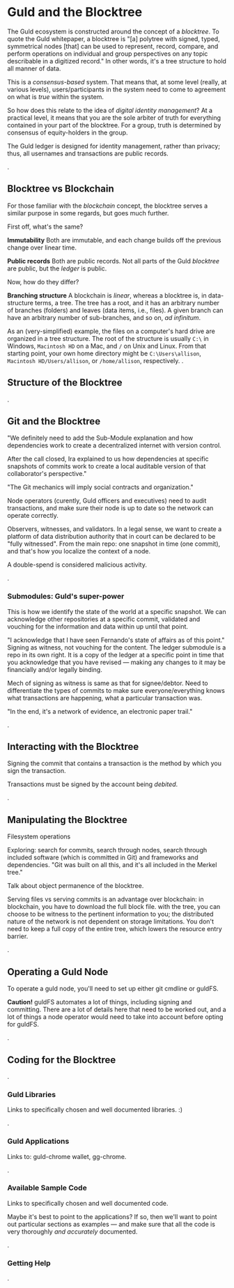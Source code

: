 # Guld and the Blocktree

The Guld ecosystem is constructed around the concept of a _blocktree_. To quote the Guld whitepaper, a blocktree is "[a] polytree with signed, typed, symmetrical nodes [that] can be used to represent, record, compare, and perform operations on individual and group perspectives on any topic describable in a digitized record." In other words, it's a tree structure to hold all manner of data.

This is a _consensus-based_ system. That means that, at some level (really, at various levels), users/participants in the system need to come to agreement on what is _true_ within the system.

So how does this relate to the idea of _digital identity management_? At a practical level, it means that you are the sole arbiter of truth for everything contained in your part of the blocktree. For a group, truth is determined by consensus of equity-holders in the group.

The Guld ledger is designed for identity management, rather than privacy; thus, all usernames and transactions are public records.

.

## Blocktree vs Blockchain

For those familiar with the _blockchain_ concept, the blocktree serves a similar purpose in some regards, but goes much further.

First off, what's the same?

**Immutability**  Both are immutable, and each change builds off the previous change over linear time.

**Public records** Both are public records. Not all parts of the Guld _blocktree_ are public, but the _ledger_ is public.

Now, how do they differ?

**Branching structure** A blockchain is _linear_, whereas a blocktree is, in data-structure terms, a tree. The tree has a root, and it has an arbitrary number of branches (folders) and leaves (data items, i.e., files). A given branch can have an arbitrary number of sub-branches, and so on, _ad infinitum_.

As an (very-simplified) example, the files on a computer's hard drive are organized in a tree structure. The root of the structure is usually `C:\` in Windows, `Macintosh HD` on a Mac, and `/` on Unix and Linux. From that starting point, your own home directory might be `C:\Users\allison`, `Macintosh HD/Users/allison`, or `/home/allison`, respectively.
.

## Structure of the Blocktree

.

## Git and the Blocktree

"We definitely need to add the Sub-Module explanation and how dependencies work to create a decentralized internet with version control.

After the call closed, Ira explained to us how dependencies at specific snapshots of commits work to create a local auditable version of that collaborator's perspective."

"The Git mechanics will imply social contracts and organization."

Node operators (curently, Guld officers and executives) need to audit transactions, and make sure their node is up to date so the network can operate correctly.

Observers, witnesses, and validators. In a legal sense, we want to create a platform of data distribution authority that in court can be declared to be "fully witnessed". From the main repo: one snapshot in time (one commit), and that's how you localize the context of a node.

A double-spend is considered malicious activity.

.

### Submodules: Guld's super-power

This is how we identify the state of the world at a specific snapshot. We can acknowledge other repositories at a specific commit, validated and vouching for the information and data within up until that point.

"I acknowledge that I have seen Fernando's state of affairs as of this point." Signing as witness, not vouching for the content. The ledger submodule is a repo in its own right. It is a copy of the ledger at a specific point in time that you acknowledge that you have revised — making any changes to it may be financially and/or legally binding.

Mech of signing as witness is same as that for signee/debtor. Need to differentiate the types of commits to make sure everyone/everything knows what transactions are happening, what a particular transaction was.

"In the end, it's a network of evidence, an electronic paper trail."

.

## Interacting with the Blocktree

Signing the commit that contains a transaction is the method by which you sign the transaction.

Transactions must be signed by the account being _debited_.

.

## Manipulating the Blocktree

Filesystem operations

Exploring: search for commits, search through nodes, search through included software (which is committed in Git) and frameworks and dependencies. "Git was built on all this, and it's all included in the Merkel tree."

Talk about object permanence of the blocktree.

Serving files vs serving commits is an advantage over blockchain: in blockchain, you have to download the full block file. with the tree, you can choose to be witness to the pertinent information to you; the distributed nature of the network is not dependent on storage limitations. You don't need to keep a full copy of the entire tree, which lowers the resource entry barrier.

.

## Operating a Guld Node

To operate a guld node, you'll need to set up either git cmdline or guldFS.

**Caution!** guldFS automates a lot of things, including signing and committing. There are a lot of details here that need to be worked out, and a lot of things a node operator would need to take into account before opting for guldFS.

.

## Coding for the Blocktree

.

### Guld Libraries

Links to specifically chosen and well documented libraries. :)

.

### Guld Applications

Links to: guld-chrome wallet, gg-chrome.

.

### Available Sample Code

Links to specifically chosen and well documented code.

Maybe it's best to point to the applications? If so, then we'll want to point out particular sections as examples — and make sure that all the code is very thoroughly _and accurately_ documented.

.

### Getting Help

.
